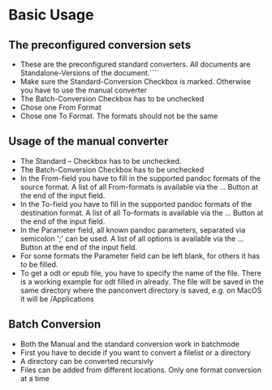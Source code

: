 # Basic Usage

## The preconfigured conversion sets

* These are the preconfigured standard converters. All documents are Standalone-Versions of the document.````
* Make sure the Standard-Conversion Checkbox is marked. Otherwise you have to use the manual converter
* The Batch-Conversion Checkbox has to be unchecked
* Chose one From Format
* Chose one To Format. The formats should not be the same

## Usage of the manual converter

* The Standard – Checkbox has to be unchecked.
* The Batch-Conversion Checkbox has to be unchecked
* In the From-field you have to fill in the supported pandoc formats of
the source format. A list of all From-formats is available via the ... Button at the end of the input field.
* In the To-field you have to fill in the supported pandoc formats of the
destination format. A list of all To-formats is available via the ... Button at the end of the input field.
* In the Parameter field, all known pandoc parameters, separated via semicolon ';' can be used. A list of all options is available via the ... Button at the end of the input field.
* For some formats the Parameter field can be left blank, for others it
has to be filled. 
* To get a odt or epub file, you have to specify the name of the file. There is a working
example for odt filled in already. The file will be saved in the same directory where the panconvert directory is saved, e.g. on MacOS it will be /Applications

## Batch Conversion

* Both the Manual and the standard conversion work in batchmode
* First you have to decide if you want to convert a filelist or a directory
* A directory can be converted recursivly
* Files can be added from different locations. Only one format conversion at a time
